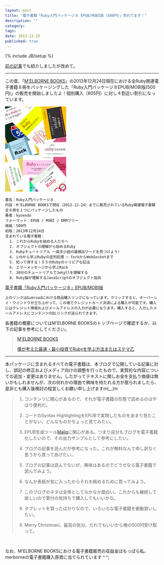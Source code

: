 ```yaml
---
layout: post
title: "電子書籍「Ruby入門パッケージ８ EPUB/MOBI版（500円）」売れてます！"
description: ""
category: 
tags: 
date: 2013-12-25
published: true
---
```

{% include JB/setup %}

[前の記事](http://melborne.github.io/2013/12/24/why-not-start-ruby/)でも紹介しましたが改めて。

---

この度、「[M'ELBORNE BOOKS](http://melborne.github.io/books/ "M'ELBORNE BOOKS")」の2013年12月24日現在における全Ruby関連電子書籍８冊をパッケージングした「Ruby入門パッケージ８EPUB/MOBI版(500円)」の販売を開始しましたよ！個別購入（805円）に対し４割近い割引になっています。

<a href="{{ BASE_PATH }}/books/20131224ruby_pack8.html">
  <img src="/assets/images/books/ruby_pack8.png" alt="ruby_pack8" style="width:200px" />
</a>

    書名：Ruby入門パッケージ８
    内容：M'ELBORNE BOOKSで現在（2013-12-24）までに販売されているRuby関連電子書籍全８冊を１つにパッケージしたもの
    著者：kyoendo
    フォーマット：EPUB / MOBI / DRMフリー
    価格：500円
    初版：2013年12月24日
    含まれている電子書籍：
      1. これからRubyを始める人たちへ
      2. オブジェクトの理解から始めるRuby
      3. Rubyチュートリアル ～英文小説の最頻出ワードを見つけよう!
      4. irbから学ぶRubyの並列処理 ~ forkからWebSocketまで
      5. 知って得する！５５のRubyのトリビアな記法
      6. エラーメッセージから学ぶRack
      7. 30分のチュートリアルでJekyllを理解する
      8. Ruby脳が理解するJavaScriptのオブジェクト指向


<a href="https://gum.co/WwoyT" class="gumroad-button">電子書籍「Ruby入門パッケージ８」EPUB/MOBI版</a> <script type="text/javascript" src="https://gumroad.com/js/gumroad.js"></script>

    上のリンクはGumroadにおける商品購入リンクになっています。クリックすると、オーバーレイ・ウインドウが立ち上がって、この場でクレジットカード決済による購入が可能です。購入にはクレジット情報およびメールアドレスの入力が必要になります。購入すると、入力したメールアドレスにコンテンツのDLリンクが送られてきます。

各書籍の概要についてはM'ELBORNE BOOKSのトップページで確認するか、以下の記事を参考にしてください。

> [M'ELBORNE BOOKS](http://melborne.github.io/books/ "M'ELBORNE BOOKS")
>
> [僕が考えた最速・最小投資でRubyを学ぶ方法またはステマ乙](http://melborne.github.io/2013/12/24/why-not-start-ruby/ "僕が考えた最速・最小投資でRubyを学ぶ方法またはステマ乙")

---

本パッケージに含まれるすべての電子書籍は、本ブログで公開している記事に対し、誤記の修正およびメディア向けの調整を行ったもので、実質的な内容についての追加・変更はありません。したがってテキストに関しお金を支払う価値は無いかもしれませんが、次の何れかの理由で興味を持たれる方が居られましたら、是非とも購入後検討の程宜しくお願い申し上げますm(__)m

> 1. コンテンツに関心があるので、それが電子書籍の形態で読めるのはやはり便利だ。
> 
> 2. コードのSyntax HighlightingをEPUBで実現したものをあまり見たことがない。どんなものかちょっと見てみたい。
> 
> 3. EPUB生成ツール[Maliq](http://melborne.github.io/2012/12/03/when-bloggers-become-publishers/ "maliq")に関心がある。つまり自分もブログを電子書籍化したいので、その出力サンプルとして参考にしたい。
> 
> 4. ブログの記事を読んだが参考になった。これが無料なんて申し訳なく思うから買ってあげたい。
> 
> 5. ブログの記事は読んでないが、興味はあるのでどうせなら電子書籍で読んでみよう。
> 
> 6. なんか表紙が気に入ったからそれを眺めるために買ってみよう。
> 
> 7. このブログのネタは全体としてなかなか面白い。これからも継続して欲しいので寄付の気持ちで購入してもいいかな。
> 
> 8. タブレットを買ったばかりなので、いろいろな電子書籍を衝動買いしたい。
> 
> 9. Merry Christmas!。最高の気分。だれでもいいから俺の500円受け取って。

<br/>

なお、M'ELBORNE BOOKSにおける電子書籍販売の収益金はもっぱら私、merborneの電子書籍購入原資に当てられています ^ ^;


